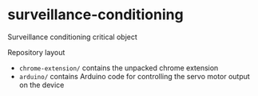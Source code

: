 # surveillance-conditioning

Surveillance conditioning critical object

Repository layout
- `chrome-extension/` contains the unpacked chrome extension
- `arduino/` contains Arduino code for controlling the servo motor output on the device
